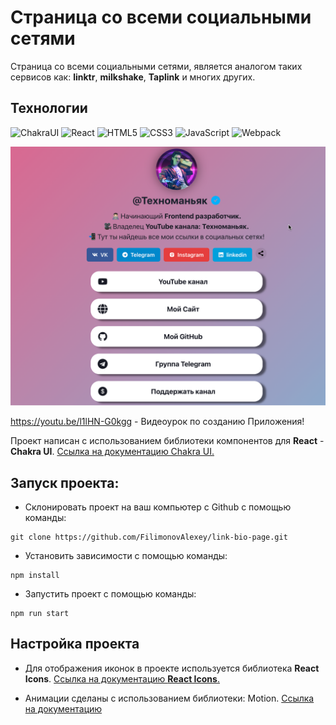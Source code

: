 # Страница со всеми социальными сетями

Страница со всеми социальными сетями, является аналогом таких сервисов как: **linktr**, **milkshake**, **Taplink** и многих других.

## Технологии
![ChakraUI](https://img.shields.io/badge/-chakraUI-61daf8?logo=chakraUI&logoColor=black)
![React](https://img.shields.io/badge/-React-61daf8?logo=react&logoColor=black)
![HTML5](https://img.shields.io/badge/-HTML5-e34f26?logo=html5&logoColor=white)
![CSS3](https://img.shields.io/badge/-CSS3-1572b6?logo=css3&logoColor=white)
![JavaScript](https://img.shields.io/badge/-JavaScript-f7df1e?logo=javaScript&logoColor=black)
![Webpack](https://img.shields.io/badge/-Webpack-99d6f8?logo=webpack&logoColor=black)

![](./public/Preview.png)

https://youtu.be/l1lHN-G0kgg - Видеоурок по созданию Приложения!

Проект написан с использованием библиотеки компонентов для **React** - **Chakra UI**. [Ссылка на документацию Chakra UI.](https://chakra-ui.com/getting-started)

## Запуск проекта:
* Склонировать проект на ваш компьютер с Github с помощью команды:
```
git clone https://github.com/FilimonovAlexey/link-bio-page.git
```

* Установить зависимости с помощью команды:
```
npm install
```
* Запустить проект с помощью команды:
```
npm run start
```

## Настройка проекта

* Для отображения иконок в проекте используется библиотека **React Icons**. [Ссылка на документацию **React Icons**.](https://react-icons.github.io/react-icons)

* Анимации сделаны с использованием библиотеки: Motion. [Ссылка на документацию](https://www.framer.com/motion/introduction/)
